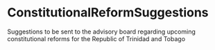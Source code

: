 # ConstitutionalReformSuggestions
Suggestions to be sent to the advisory board regarding upcoming constitutional reforms for the Republic of Trinidad and Tobago

